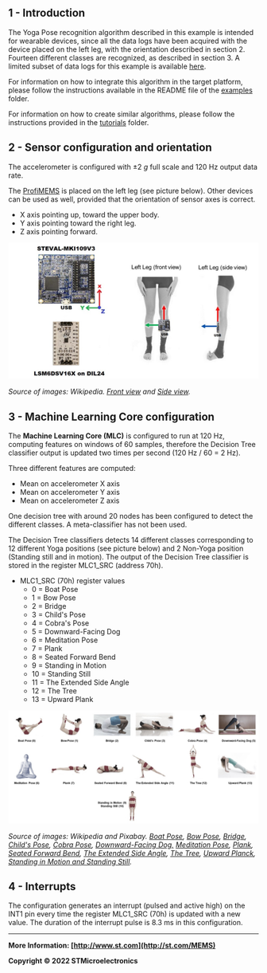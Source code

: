 ## 1 - Introduction

The Yoga Pose recognition algorithm described in this example is intended for wearable devices, since all the data logs have been acquired with the device placed on the left leg, with the orientation described in section 2. Fourteen different classes are recognized, as described in section 3.
A limited subset of data logs for this example is available [here](./datalogs/).

For information on how to integrate this algorithm in the target platform, please follow the instructions available in the README file of the [examples](../../) folder.

For information on how to create similar algorithms, please follow the instructions provided in the [tutorials](../../../tutorials) folder.

## 2 - Sensor configuration and orientation

The accelerometer is configured with ±2 *g* full scale and 120 Hz output data rate.

The [ProfiMEMS](https://www.st.com/en/evaluation-tools/steval-mki109v3.html) is placed on the left leg (see picture below). Other devices can be used as well, provided that the orientation of sensor axes is correct.

- X axis pointing up, toward the upper body.
- Y axis pointing toward the right leg.
- Z axis pointing forward.

![profi_position](./images/ProfiMEMSOnLeftLeg.jpg)

*Source of images: Wikipedia. [Front view](https://commons.wikimedia.org/wiki/File:Tadasana_Yoga-Asana_Nina-Mel.jpg) and [Side view](https://commons.wikimedia.org/wiki/File:Chaturanga-Dandasana_low_Yoga-Asana_Nina-Mel.jpg).*


## 3 - Machine Learning Core configuration

The **Machine Learning Core (MLC)** is configured to run at 120 Hz, computing features on windows of 60 samples, therefore the Decision Tree classifier output is updated two times per second (120 Hz / 60 = 2 Hz).

Three different features are computed:

- Mean on accelerometer X axis
- Mean on accelerometer Y axis
- Mean on accelerometer Z axis

One decision tree with around 20 nodes has been configured to detect the different classes.
A meta-classifier has not been used.

The Decision Tree classifiers detects 14 different classes corresponding to 12 different Yoga positions (see picture below) and 2 Non-Yoga position (Standing still and in motion). The output of the Decision Tree classifier is stored in the register MLC1_SRC (address 70h).

- MLC1_SRC (70h) register values
  - 0 = Boat Pose
  - 1 = Bow Pose
  - 2 = Bridge
  - 3 = Child's Pose
  - 4 = Cobra's Pose
  - 5 = Downward-Facing Dog
  - 6 = Meditation Pose
  - 7 = Plank
  - 8 = Seated Forward Bend
  - 9 = Standing in Motion
  - 10 = Standing Still
  - 11 = The Extended Side Angle
  - 12 = The Tree
  - 13 =  Upward Plank

![yoga_poses](./images/ProfiMEMSYogaPoses.jpg)

*Source of images: Wikipedia and Pixabay. [Boat Pose](https://en.wikipedia.org/wiki/File:Paripurna-Navasana_Yoga-Asana_Nina-Mel.jpg), [Bow Pose](https://commons.wikimedia.org/wiki/File:Tadasana_Yoga-Asana_Nina-Mel.jpg), [Bridge](https://commons.wikimedia.org/wiki/File:Setubandhasana_oblique_view.JPG), [Child's Pose](https://pixabay.com/it/photos/yoga-childs-posa-asana-2959214/), [Cobra Pose](https://commons.wikimedia.org/wiki/File:Bhujangasana_Yoga-Asana_Nina-Mel.jpg), [Downward-Facing Dog,](https://commons.wikimedia.org/wiki/File:Downward-Facing-Dog.JPG) [Meditation Pose](https://commons.wikimedia.org/wiki/File:Siddhasana_mulher.jpg), [Plank](https://commons.wikimedia.org/wiki/File:Chaturanga-Dandasana_low_Yoga-Asana_Nina-Mel.jpg), [Seated Forward Bend](https://commons.wikimedia.org/wiki/File:Janusirsasana_Yoga-Asana_Nina-Mel.jpg), [The Extended Side Angle](https://upload.wikimedia.org/wikipedia/commons/b/b5/Utthita-Parshvakonasana_Yoga-Asana_Nina-Mel.jpg), [The Tree](https://pl.m.wikipedia.org/wiki/Plik:Vriksasana_Yoga-Asana_Nina-Mel.jpg), [Upward Planck](https://commons.wikimedia.org/wiki/File:Putvottanasana_-_Upward_Plank_Pose_1_-_Diagonal_View.jpg), [Standing in Motion and Standing Still](https://commons.wikimedia.org/wiki/File:Tadasana_Yoga-Asana_Nina-Mel.jpg).*


## 4 - Interrupts

The configuration generates an interrupt (pulsed and active high) on the INT1 pin every time the register MLC1_SRC (70h) is updated with a new value. The duration of the interrupt pulse is 8.3 ms in this configuration.

------

**More Information: [http://www.st.com](http://st.com/MEMS)**

**Copyright © 2022 STMicroelectronics**
